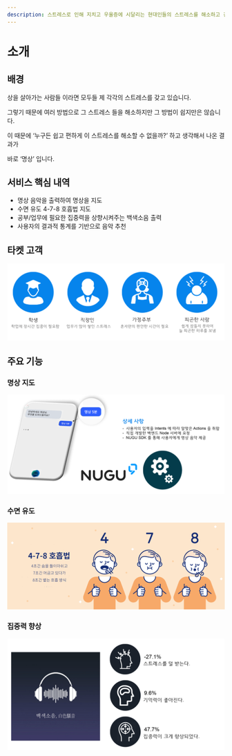 ```yaml
---
description: 스트레스로 인해 지치고 우울증에 시달리는 현대인들의 스트레스를 해소하고 건강한 정신을 유지하도록 가이드를 해주는 앱
---
```


# 소개

## 배경

상을 살아가는 사람들 이라면 모두들 제 각각의 스트레스를 갖고 있습니다. 

그렇기 때문에 여러 방법으로 그 스트레스 들을 해소하지만 그 방법이 쉽지만은 않습니다. 

이 때문에 ‘누구든 쉽고 편하게 이 스트레스를 해소할 수 없을까?’ 하고 생각해서 나온 결과가

바로 ‘명상’ 입니다.

## 서비스 핵심 내역

* 명상 음악을 출력하여 명상을 지도
* 수면 유도 4-7-8 호흡법 지도
* 공부/업무에 필요한 집중력을 상향시켜주는 백색소음 출력
* 사용자의 결과적 통계를 기반으로 음악 추천

## 타켓 고객

![](.gitbook/assets/.png%20%283%29.png)

## 주요 기능

### 명상 지도

![](.gitbook/assets/.png.png)

### 수면 유도

![](.gitbook/assets/.png%20%281%29.png)

### 집중력 향상

![](.gitbook/assets/.png%20%282%29.png)

